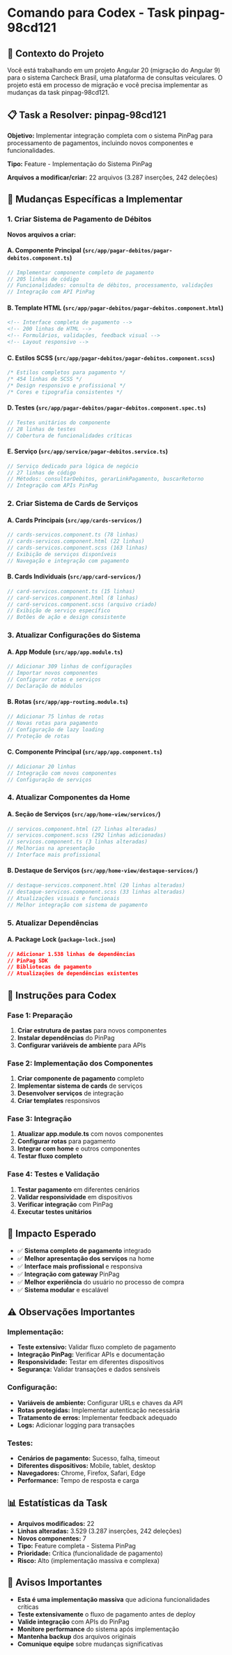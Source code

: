 # Comando para Codex - Task pinpag-98cd121

## 🎯 Contexto do Projeto
Você está trabalhando em um projeto Angular 20 (migração do Angular 9) para o sistema Carcheck Brasil, uma plataforma de consultas veiculares. O projeto está em processo de migração e você precisa implementar as mudanças da task pinpag-98cd121.

## 📋 Task a Resolver: pinpag-98cd121

**Objetivo:** Implementar integração completa com o sistema PinPag para processamento de pagamentos, incluindo novos componentes e funcionalidades.

**Tipo:** Feature - Implementação do Sistema PinPag

**Arquivos a modificar/criar:** 22 arquivos (3.287 inserções, 242 deleções)

## 🔧 Mudanças Específicas a Implementar

### 1. Criar Sistema de Pagamento de Débitos

**Novos arquivos a criar:**

#### A. Componente Principal (`src/app/pagar-debitos/pagar-debitos.component.ts`)
```typescript
// Implementar componente completo de pagamento
// 205 linhas de código
// Funcionalidades: consulta de débitos, processamento, validações
// Integração com API PinPag
```

#### B. Template HTML (`src/app/pagar-debitos/pagar-debitos.component.html`)
```html
<!-- Interface completa de pagamento -->
<!-- 200 linhas de HTML -->
<!-- Formulários, validações, feedback visual -->
<!-- Layout responsivo -->
```

#### C. Estilos SCSS (`src/app/pagar-debitos/pagar-debitos.component.scss`)
```scss
/* Estilos completos para pagamento */
/* 454 linhas de SCSS */
/* Design responsivo e profissional */
/* Cores e tipografia consistentes */
```

#### D. Testes (`src/app/pagar-debitos/pagar-debitos.component.spec.ts`)
```typescript
// Testes unitários do componente
// 28 linhas de testes
// Cobertura de funcionalidades críticas
```

#### E. Serviço (`src/app/service/pagar-debitos.service.ts`)
```typescript
// Serviço dedicado para lógica de negócio
// 27 linhas de código
// Métodos: consultarDebitos, gerarLinkPagamento, buscarRetorno
// Integração com APIs PinPag
```

### 2. Criar Sistema de Cards de Serviços

#### A. Cards Principais (`src/app/cards-servicos/`)
```typescript
// cards-servicos.component.ts (78 linhas)
// cards-servicos.component.html (22 linhas)
// cards-servicos.component.scss (163 linhas)
// Exibição de serviços disponíveis
// Navegação e integração com pagamento
```

#### B. Cards Individuais (`src/app/card-servicos/`)
```typescript
// card-servicos.component.ts (15 linhas)
// card-servicos.component.html (8 linhas)
// card-servicos.component.scss (arquivo criado)
// Exibição de serviço específico
// Botões de ação e design consistente
```

### 3. Atualizar Configurações do Sistema

#### A. App Module (`src/app/app.module.ts`)
```typescript
// Adicionar 309 linhas de configurações
// Importar novos componentes
// Configurar rotas e serviços
// Declaração de módulos
```

#### B. Rotas (`src/app/app-routing.module.ts`)
```typescript
// Adicionar 75 linhas de rotas
// Novas rotas para pagamento
// Configuração de lazy loading
// Proteção de rotas
```

#### C. Componente Principal (`src/app/app.component.ts`)
```typescript
// Adicionar 20 linhas
// Integração com novos componentes
// Configuração de serviços
```

### 4. Atualizar Componentes da Home

#### A. Seção de Serviços (`src/app/home-view/servicos/`)
```typescript
// servicos.component.html (27 linhas alteradas)
// servicos.component.scss (292 linhas adicionadas)
// servicos.component.ts (3 linhas alteradas)
// Melhorias na apresentação
// Interface mais profissional
```

#### B. Destaque de Serviços (`src/app/home-view/destaque-servicos/`)
```typescript
// destaque-servicos.component.html (20 linhas alteradas)
// destaque-servicos.component.scss (33 linhas alteradas)
// Atualizações visuais e funcionais
// Melhor integração com sistema de pagamento
```

### 5. Atualizar Dependências

#### A. Package Lock (`package-lock.json`)
```json
// Adicionar 1.538 linhas de dependências
// PinPag SDK
// Bibliotecas de pagamento
// Atualizações de dependências existentes
```

## 🎯 Instruções para Codex

### Fase 1: Preparação
1. **Criar estrutura de pastas** para novos componentes
2. **Instalar dependências** do PinPag
3. **Configurar variáveis de ambiente** para APIs

### Fase 2: Implementação dos Componentes
1. **Criar componente de pagamento** completo
2. **Implementar sistema de cards** de serviços
3. **Desenvolver serviços** de integração
4. **Criar templates** responsivos

### Fase 3: Integração
1. **Atualizar app.module.ts** com novos componentes
2. **Configurar rotas** para pagamento
3. **Integrar com home** e outros componentes
4. **Testar fluxo completo**

### Fase 4: Testes e Validação
1. **Testar pagamento** em diferentes cenários
2. **Validar responsividade** em dispositivos
3. **Verificar integração** com PinPag
4. **Executar testes unitários**

## 🚀 Impacto Esperado

- ✅ **Sistema completo de pagamento** integrado
- ✅ **Melhor apresentação dos serviços** na home
- ✅ **Interface mais profissional** e responsiva
- ✅ **Integração com gateway** PinPag
- ✅ **Melhor experiência** do usuário no processo de compra
- ✅ **Sistema modular** e escalável

## ⚠️ Observações Importantes

### Implementação:
- **Teste extensivo:** Validar fluxo completo de pagamento
- **Integração PinPag:** Verificar APIs e documentação
- **Responsividade:** Testar em diferentes dispositivos
- **Segurança:** Validar transações e dados sensíveis

### Configuração:
- **Variáveis de ambiente:** Configurar URLs e chaves da API
- **Rotas protegidas:** Implementar autenticação necessária
- **Tratamento de erros:** Implementar feedback adequado
- **Logs:** Adicionar logging para transações

### Testes:
- **Cenários de pagamento:** Sucesso, falha, timeout
- **Diferentes dispositivos:** Mobile, tablet, desktop
- **Navegadores:** Chrome, Firefox, Safari, Edge
- **Performance:** Tempo de resposta e carga

## 📊 Estatísticas da Task

- **Arquivos modificados:** 22
- **Linhas alteradas:** 3.529 (3.287 inserções, 242 deleções)
- **Novos componentes:** 7
- **Tipo:** Feature completa - Sistema PinPag
- **Prioridade:** Crítica (funcionalidade de pagamento)
- **Risco:** Alto (implementação massiva e complexa)

## 🚨 Avisos Importantes

- **Esta é uma implementação massiva** que adiciona funcionalidades críticas
- **Teste extensivamente** o fluxo de pagamento antes de deploy
- **Valide integração** com APIs do PinPag
- **Monitore performance** do sistema após implementação
- **Mantenha backup** dos arquivos originais
- **Comunique equipe** sobre mudanças significativas
